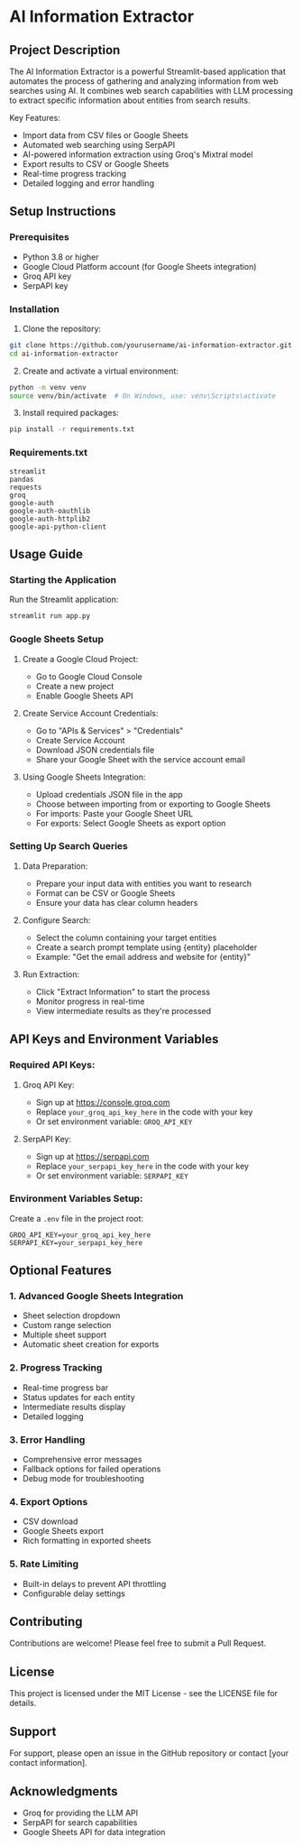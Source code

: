 # AI Information Extractor

## Project Description
The AI Information Extractor is a powerful Streamlit-based application that automates the process of gathering and analyzing information from web searches using AI. It combines web search capabilities with LLM processing to extract specific information about entities from search results.

Key Features:
- Import data from CSV files or Google Sheets
- Automated web searching using SerpAPI
- AI-powered information extraction using Groq's Mixtral model
- Export results to CSV or Google Sheets
- Real-time progress tracking
- Detailed logging and error handling

## Setup Instructions

### Prerequisites
- Python 3.8 or higher
- Google Cloud Platform account (for Google Sheets integration)
- Groq API key
- SerpAPI key

### Installation

1. Clone the repository:
```bash
git clone https://github.com/yourusername/ai-information-extractor.git
cd ai-information-extractor
```

2. Create and activate a virtual environment:
```bash
python -m venv venv
source venv/bin/activate  # On Windows, use: venv\Scripts\activate
```

3. Install required packages:
```bash
pip install -r requirements.txt
```

### Requirements.txt
```
streamlit
pandas
requests
groq
google-auth
google-auth-oauthlib
google-auth-httplib2
google-api-python-client
```

## Usage Guide

### Starting the Application
Run the Streamlit application:
```bash
streamlit run app.py
```

### Google Sheets Setup

1. Create a Google Cloud Project:
   - Go to Google Cloud Console
   - Create a new project
   - Enable Google Sheets API

2. Create Service Account Credentials:
   - Go to "APIs & Services" > "Credentials"
   - Create Service Account
   - Download JSON credentials file
   - Share your Google Sheet with the service account email

3. Using Google Sheets Integration:
   - Upload credentials JSON file in the app
   - Choose between importing from or exporting to Google Sheets
   - For imports: Paste your Google Sheet URL
   - For exports: Select Google Sheets as export option

### Setting Up Search Queries

1. Data Preparation:
   - Prepare your input data with entities you want to research
   - Format can be CSV or Google Sheets
   - Ensure your data has clear column headers

2. Configure Search:
   - Select the column containing your target entities
   - Create a search prompt template using {entity} placeholder
   - Example: "Get the email address and website for {entity}"

3. Run Extraction:
   - Click "Extract Information" to start the process
   - Monitor progress in real-time
   - View intermediate results as they're processed

## API Keys and Environment Variables

### Required API Keys:
1. Groq API Key:
   - Sign up at https://console.groq.com
   - Replace `your_groq_api_key_here` in the code with your key
   - Or set environment variable: `GROQ_API_KEY`

2. SerpAPI Key:
   - Sign up at https://serpapi.com
   - Replace `your_serpapi_key_here` in the code with your key
   - Or set environment variable: `SERPAPI_KEY`

### Environment Variables Setup:
Create a `.env` file in the project root:
```
GROQ_API_KEY=your_groq_api_key_here
SERPAPI_KEY=your_serpapi_key_here
```

## Optional Features

### 1. Advanced Google Sheets Integration
- Sheet selection dropdown
- Custom range selection
- Multiple sheet support
- Automatic sheet creation for exports

### 2. Progress Tracking
- Real-time progress bar
- Status updates for each entity
- Intermediate results display
- Detailed logging

### 3. Error Handling
- Comprehensive error messages
- Fallback options for failed operations
- Debug mode for troubleshooting

### 4. Export Options
- CSV download
- Google Sheets export
- Rich formatting in exported sheets

### 5. Rate Limiting
- Built-in delays to prevent API throttling
- Configurable delay settings

## Contributing
Contributions are welcome! Please feel free to submit a Pull Request.

## License
This project is licensed under the MIT License - see the LICENSE file for details.

## Support
For support, please open an issue in the GitHub repository or contact [your contact information].

## Acknowledgments
- Groq for providing the LLM API
- SerpAPI for search capabilities
- Google Sheets API for data integration
